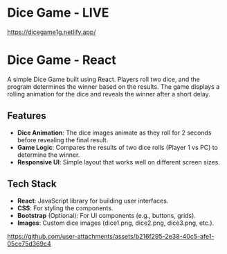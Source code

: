 # Dice Game - LIVE

https://dicegame1g.netlify.app/

# Dice Game - React

A simple Dice Game built using React. Players roll two dice, and the program determines the winner based on the results. The game displays a rolling animation for the dice and reveals the winner after a short delay.

## Features

- **Dice Animation**: The dice images animate as they roll for 2 seconds before revealing the final result.
- **Game Logic**: Compares the results of two dice rolls (Player 1 vs PC) to determine the winner.
- **Responsive UI**: Simple layout that works well on different screen sizes.

## Tech Stack

- **React**: JavaScript library for building user interfaces.
- **CSS**: For styling the components.
- **Bootstrap** (Optional): For UI components (e.g., buttons, grids).
- **Images**: Custom dice images (dice1.png, dice2.png, dice3.png, etc.).



https://github.com/user-attachments/assets/b216f295-2e38-40c5-afe1-05ce75d369c4

